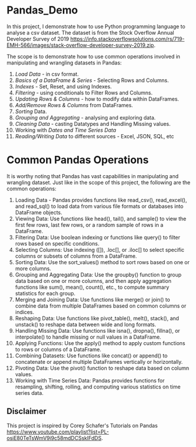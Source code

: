 # Pandas_Demo

In this project, I demonstrate how to use Python programming language to analyse a csv dataset. The dataset is from the Stock Overflow Annual Developer Survey of 2019 https://info.stackoverflowsolutions.com/rs/719-EMH-566/images/stack-overflow-developer-survey-2019.zip.

The scope is to demonstrate how to use common operations involved in manipulating and wrangling datasets in Pandas:

1. *Load Data* - in csv format.
2. *Basics of a DataFrame & Series* - Selecting Rows and Columns.
3. *Indexes* - Set, Reset, and using Indexes.
4. *Filtering* - using conditionals to Filter Rows and Columns.
5. *Updating Rows & Columns* - how to modify data within DataFrames.
6. *Add/Remove Rows & Columns* from DataFrames.
7. *Sorting* Data.
8. *Grouping and Aggregating* - analysing and exploring data.
9. *Cleaning Data* - casting Datatypes and Handling Missing values.
10. Working with *Dates and Time Series Data*
11. *Reading/Writing Data* to different sources - Excel, JSON, SQL, etc

# Common Pandas Operations

It is worthy noting that Pandas has vast capabilities in manipulating and wrangling dataset. Just like in the scope of this project, the following are the common operations:

1. Loading Data - Pandas provides functions like read_csv(), read_excel(), and read_sql() to load data from various file formats or databases into DataFrame objects.
2. Viewing Data: Use functions like head(), tail(), and sample() to view the first few rows, last few rows, or a random sample of rows in a DataFrame.
3. Filtering Data: Use boolean indexing or functions like query() to filter rows based on specific conditions.
4. Selecting Columns: Use indexing ([]), .loc[], or .iloc[] to select specific columns or subsets of columns from a DataFrame.
5. Sorting Data: Use the sort_values() method to sort rows based on one or more columns.
6. Grouping and Aggregating Data: Use the groupby() function to group data based on one or more columns, and then apply aggregation functions like sum(), mean(), count(), etc., to compute summary statistics for each group.
7. Merging and Joining Data: Use functions like merge() or join() to combine data from multiple DataFrames based on common columns or indices.
8. Reshaping Data: Use functions like pivot_table(), melt(), stack(), and unstack() to reshape data between wide and long formats.
9. Handling Missing Data: Use functions like isna(), dropna(), fillna(), or interpolate() to handle missing or null values in a DataFrame.
10. Applying Functions: Use the apply() method to apply custom functions to rows or columns of a DataFrame.
11. Combining Datasets: Use functions like concat() or append() to concatenate or append multiple DataFrames vertically or horizontally.
12. Pivoting Data: Use the pivot() function to reshape data based on column values.
13. Working with Time Series Data: Pandas provides functions for resampling, shifting, rolling, and computing various statistics on time series data.

## Disclaimer

This project is inspired by Corey Schafer's Tutorials on Pandas https://www.youtube.com/playlist?list=PL-osiE80TeTsWmV9i9c58mdDCSskIFdDS.